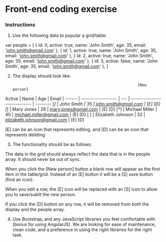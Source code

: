 Front-end coding exercise
=========================

### Instructions

1. Use the following data to popular a grid/table:

var people = [
	{
		id: 0,
		active: true,
		name: 'John Smith',
		age: 35,
		email: 'john.smith@gmail.com'
	},
	{
		id: 1,
		active: true,
		name: 'John Smith',
		age: 35,
		email: 'john.smith@gmail.com'
	},
	{
		id: 2,
		active: true,
		name: 'John Smith',
		age: 35,
		email: 'john.smith@gmail.com'
	},
	{
		id: 3,
		active: false,
		name: 'John Smith',
		age: 35,
		email: 'john.smith@gmail.com'
	},
]

2. The display should look like:

                                                               [New person]

Active | Name               | Age | Email                        |
------ | ------------------ | --- | ---------------------------- | --------
[*]    | John Smith         | 35  | john.smith@gmail.com         | [E] [D]
[*]    | Mary Jones         | 28  | mary.jones@gmail.com         | [E] [D]
[*]    | Michael Miller     | 40  | michael.miller@gmail.com     | [E] [D]
[ ]    | Elizabeth Johnson  | 32  | elizabeth.johnson@gmail.com  | [E] [D]

[E] can be an icon that represents editing, and [D] can be an icon that represents deleting

3. The functionality should be as follows:

The data in the grid should always reflect the data that is in the people array.  It should never be out of sync.

When you click the [New person] button a blank row will appear as the first item in the table/grid.  Instead of an [E] button it will be a [S] save button (find an icon).

When you edit a row, the [E] icon will be replaced with an [S] icon to allow you to save/sublit the new person.

If you click the [D] button on any row, it will be removed from both the display and the people array.

4. Use Bootstrap, and any JavaScript libraries you feel comfortable with (bonus for using AngularJS).  We are looking for ease of maintenance, clean code, and a preference in using the right libraries for the right task.